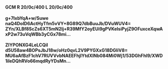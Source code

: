 #### GCM R 20/0c/400 L 20/0c/400 
**g+7IxbYqA+w/Suwe**<br/>**naQ4DoID6ActHyTfm5vVY+8G89Q7dbBuuJb/DVuWUV4=**<br/>**ZYn/XLBf8ScZs6XT5mN2Ij+R39MfY2oyEUi9gPVKelsiPyjZ9OFuxceXqwAxP2w73uVqWBb3yCGx78mi...**<br/><br/> 
**ZIYPONXG4LeLCQiI**<br/>**d5U58aw4BOPsJbJ18w/oHz0qvL2V9PYGXxG18DGIiV8=**<br/>**MU6aAfBzF1chV7RUVVvbNAEEFhjIYtdXlNb084Mi0Wj1/53DGhFhl9/XWD1ileDQhRVo66mqdRyYDsMn...**